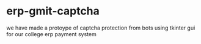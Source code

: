 # erp-gmit-captcha
we have made a protoype of captcha protection from bots using tkinter gui for our college erp payment system
